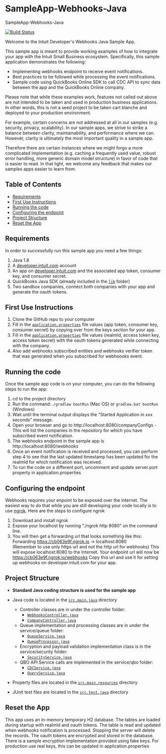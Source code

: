 # SampleApp-Webhooks-Java
SampleApp-Webhooks-Java 

[![Build Status](https://travis-ci.org/diana-derose/SampleApp-Webhooks-Java.svg?branch=master)](https://travis-ci.org/diana-derose/SampleApp-Webhooks-Java)

<p>Welcome to the Intuit Developer's Webhooks Java Sample App.</p>
<p>This sample app is meant to provide working examples of how to integrate your app with the Intuit Small Business ecosystem.  Specifically, this sample application demonstrates the following:</p>

<ul>
	<li>Implementing webhooks endpoint to receive event notifications.</li>
	<li>Best practices to be followed while processing the event notifications.</li>
	<li>Sample code using QuickBooks Online SDK to call CDC API to sync data between the app and the QuickBooks Online company.</li>
</ul>

<p>Please note that while these examples work, features not called out above are not intended to be taken and used in production business applications. In other words, this is not a seed project to be taken cart blanche and deployed to your production environment.</p>  

<p>For example, certain concerns are not addressed at all in our samples (e.g. security, privacy, scalability). In our sample apps, we strive to strike a balance between clarity, maintainability, and performance where we can. However, clarity is ultimately the most important quality in a sample app.</p>

<p>Therefore there are certain instances where we might forgo a more complicated implementation (e.g. caching a frequently used value, robust error handling, more generic domain model structure) in favor of code that is easier to read. In that light, we welcome any feedback that makes our samples apps easier to learn from.</p>

## Table of Contents

* [Requirements](#requirements)
* [First Use Instructions](#first-use-instructions)
* [Running the code](#running-the-code)
* [Configuring the endpoint](#configuring-the-endpoint)
* [Project Structure](#project-structure)
* [Reset the App](#reset-the-app)


## Requirements

In order to successfully run this sample app you need a few things:

1. Java 1.8
2. A [developer.intuit.com](http://developer.intuit.com) account
3. An app on [developer.intuit.com](http://developer.intuit.com) and the associated app token, consumer key, and consumer secret.
4. QuickBooks Java SDK (already included in the [`lib`](lib) folder) 
5. Two sandbox companies, connect both companies with your app and generate the oauth tokens.
 
## First Use Instructions

1. Clone the GitHub repo to your computer
2. Fill in the [`application.properties`](src/main/resources/application.properties) file values (app token, consumer key, consumer secret) by copying over from the keys section for your app.
3. Fill in the [`application.properties`](src/main/resources/application.properties) file values (realmId, access token key, access token secret) with the oauth tokens generated while connecting with the company. 
4. Also add webhooks subscribed entities and webhooks verifier token that was generated when you subscribed for webhoooks event.

## Running the code

Once the sample app code is on your computer, you can do the following steps to run the app:

1. cd to the project directory</li>
2. Run the command:`./gradlew bootRun` (Mac OS) or `gradlew.bat bootRun` (Windows)</li>
3. Wait until the terminal output displays the "Started Application in xxx seconds" message.
4. Open your browser and go to http://localhost:8080/companyConfigs - This will list the companies in the repository for which you have subscribed event notification.
5. The webhooks endpoint in the sample app is http://localhost:8080/webhooks
6. Once an event notification is received and processed, you can perform step 4 to see that the last updated timestamp has been updated for the realmId for which notification was received.
7. To run the code on a different port, uncomment and update server.port property in application.properties

## Configuring the endpoint

Webhooks requires your enpoint to be exposed over the internet. The easiest way to do that while you are still developing your code locally is to use [ngrok](https://ngrok.com/). Here are the steps to configure ngrok

1. Download and install ngrok
2. Expose your localhost by running "./ngrok http 8080" on the command line. 
3. You will then get a forwarding url that looks something like this:
    Forwarding     https://cb063e9f.ngrok.io -> localhost:8080  
(Remember to use only https url and not the http url for webhooks)
This will expose localhost:8080 to the Internet. Your endpoint url will now be https://cb063e9f.ngrok.io/webhooks
Copy this url and use it for setting up webhooks on developer.intuit.com for your app. 

## Project Structure
* **Standard Java coding structure is used for the sample app**

* Java code is located in the [`src.main.java`](src/main/java) directory
	*  Controller classes are in under the controller folder:
        - [`WebhooksController.java`](src/main/java/com/intuit/developer/sampleapp/webhooks/controllers/WebhooksController.java)
        - [`CompanyController.java`](src/main/java/com/intuit/developer/sampleapp/webhooks/controllers/CompanyController.java)
    *  Queue implementation and processing classes are in under the service/queue folder:
        - [`QueueService.java`](src/main/java/com/intuit/developer/sampleapp/webhooks/service/queue/QueueService.java)
        - [`QueueProcessor.java`](src/main/java/com/intuit/developer/sampleapp/webhooks/service/queue/QueueProcessor.java)
	*  Encryption and payload validation implementation class is in the service/security folder:
        - [`SecurityService.java`](src/main/java/com/intuit/developer/sampleapp/webhooks/service/security/SecurityService.java)
	*  QBO API Service calls are implemented in the service/qbo folder:
        - [`CDCService.java`](src/main/java/com/intuit/developer/sampleapp/webhooks/service/qbo/CDCService.java)
        - [`QueryService.java`](src/main/java/com/intuit/developer/sampleapp/webhooks/service/qbo/QueryService.java)

* Property files are located in the [`src.main.resources`](src/main/resources) directory
* JUnit test files are located in the [`src.test.java`](src/test/java) directory

## Reset the App

This app uses an in-memory temporary H2 database. The tables are loaded during startup with realmId and oauth tokens. The table is read and updated when webhooks notification is processed. Stopping the server
will delete the records.
The oauth tokens are encrypted and stored in the database. There is a sample encryption implementation provided using fake keys. For production use real keys, this can be updated in application.properties
